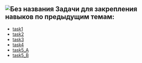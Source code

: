 ![Без названия](https://user-images.githubusercontent.com/5735500/153718210-4efe295d-e4e3-454b-95b6-b3533f1c88b2.png)
Задачи для закрепления навыков по предыдущим темам:
-
* [task1](https://github.com/Karamba007/Introduction_to_Java.EPAM_online_course/tree/main/by/epam/java_introduction/basic_of_oop/task1)
* [task2](https://github.com/Karamba007/Introduction_to_Java.EPAM_online_course/tree/main/by/epam/java_introduction/basic_of_oop/task2)
* [task3](https://github.com/Karamba007/Introduction_to_Java.EPAM_online_course/tree/main/by/epam/java_introduction/basic_of_oop/task3)
* [task4](https://github.com/Karamba007/Introduction_to_Java.EPAM_online_course/tree/main/by/epam/java_introduction/basic_of_oop/task4)
* [task5_A](https://github.com/Karamba007/Introduction_to_Java.EPAM_online_course/tree/main/by/epam/java_introduction/basic_of_oop/task5/task5_1)
* [task5_B](https://github.com/Karamba007/Introduction_to_Java.EPAM_online_course/tree/main/by/epam/java_introduction/basic_of_oop/task5/task5_2)

